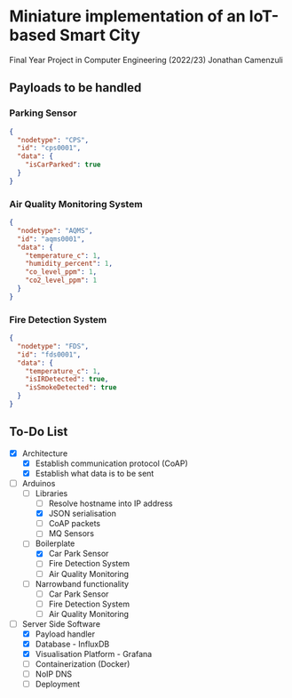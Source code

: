 # Miniature implementation of an IoT-based Smart City

Final Year Project in Computer Engineering (2022/23)
Jonathan Camenzuli

## Payloads to be handled

### Parking Sensor

```json
{
  "nodetype": "CPS",
  "id": "cps0001",
  "data": {
    "isCarParked": true
  }
}
```

### Air Quality Monitoring System

```json
{
  "nodetype": "AQMS",
  "id": "aqms0001",
  "data": {
    "temperature_c": 1,
    "humidity_percent": 1,
    "co_level_ppm": 1,
    "co2_level_ppm": 1
  }
}
```

### Fire Detection System

```json
{
  "nodetype": "FDS",
  "id": "fds0001",
  "data": {
    "temperature_c": 1,
    "isIRDetected": true,
    "isSmokeDetected": true
  }
}
```

## To-Do List

- [x] Architecture
  - [x] Establish communication protocol (CoAP)
  - [x] Establish what data is to be sent
- [ ] Arduinos
  - [ ] Libraries
    - [ ] Resolve hostname into IP address
    - [x] JSON serialisation
    - [ ] CoAP packets
    - [ ] MQ Sensors
  - [ ] Boilerplate
    - [x] Car Park Sensor
    - [ ] Fire Detection System
    - [ ] Air Quality Monitoring
  - [ ] Narrowband functionality
    - [ ] Car Park Sensor
    - [ ] Fire Detection System
    - [ ] Air Quality Monitoring
- [ ] Server Side Software
  - [x] Payload handler
  - [x] Database - InfluxDB
  - [x] Visualisation Platform - Grafana
  - [ ] Containerization (Docker)
  - [ ] NoIP DNS
  - [ ] Deployment
